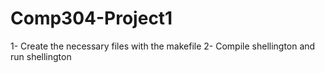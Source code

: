 # Comp304-Project1
1- Create the necessary files with the makefile
2- Compile shellington and run shellington
